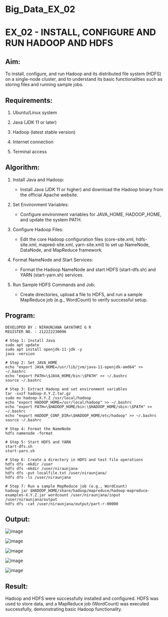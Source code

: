 # Big_Data_EX_02

# EX_02 - INSTALL, CONFIGURE AND RUN HADOOP AND HDFS

## Aim:

To install, configure, and run Hadoop and its distributed file system (HDFS) on a single-node cluster, and to understand its basic functionalities such as storing files and running sample jobs.

## Requirements:

1. Ubuntu/Linux system

2. Java (JDK 11 or later)

3. Hadoop (latest stable version)

4. Internet connection

5. Terminal access

## Algorithm:

1. Install Java and Hadoop:
   
   - Install Java (JDK 11 or higher) and download the Hadoop binary from the official Apache website.

2. Set Environment Variables:
   
   - Configure environment variables for JAVA_HOME, HADOOP_HOME, and update the system PATH.

3. Configure Hadoop Files:
   
   - Edit the core Hadoop configuration files (core-site.xml, hdfs-site.xml, mapred-site.xml, yarn-site.xml) to set up NameNode, DataNode, and MapReduce framework.

4. Format NameNode and Start Services:
   
   - Format the Hadoop NameNode and start HDFS (start-dfs.sh) and YARN (start-yarn.sh) services.

5. Run Sample HDFS Commands and Job:
   
   - Create directories, upload a file to HDFS, and run a sample MapReduce job (e.g., WordCount) to verify successful setup.

## Program:
```
DEVELOPED BY : NIRAUNJANA GAYATHRI G R
REGISTER NO. : 212222230096
```
```
# Step 1: Install Java
sudo apt update
sudo apt install openjdk-11-jdk -y
java -version

# Step 2: Set JAVA_HOME
echo "export JAVA_HOME=/usr/lib/jvm/java-11-openjdk-amd64" >> ~/.bashrc
echo "export PATH=\$JAVA_HOME/bin:\$PATH" >> ~/.bashrc
source ~/.bashrc

# Step 3: Extract Hadoop and set environment variables
tar -xvzf hadoop-X.Y.Z.tar.gz
sudo mv hadoop-X.Y.Z /usr/local/hadoop
echo "export HADOOP_HOME=/usr/local/hadoop" >> ~/.bashrc
echo "export PATH=\$HADOOP_HOME/bin:\$HADOOP_HOME/sbin:\$PATH" >> ~/.bashrc
echo "export HADOOP_CONF_DIR=\$HADOOP_HOME/etc/hadoop" >> ~/.bashrc
source ~/.bashrc

# Step 4: Format the NameNode
hdfs namenode -format

# Step 5: Start HDFS and YARN
start-dfs.sh
start-yarn.sh

# Step 6: Create a directory in HDFS and test file operations
hdfs dfs -mkdir /user
hdfs dfs -mkdir /user/niraunjana
hdfs dfs -put localfile.txt /user/niraunjana/
hdfs dfs -ls /user/niraunjana

# Step 7: Run a sample MapReduce job (e.g., WordCount)
hadoop jar $HADOOP_HOME/share/hadoop/mapreduce/hadoop-mapreduce-examples-X.Y.Z.jar wordcount /user/niraunjana/input /user/niraunjana/output
hdfs dfs -cat /user/niraunjana/output/part-r-00000
```

## Output:

![image](https://github.com/user-attachments/assets/b794618b-0630-4869-b36e-71650dff2265)


![image](https://github.com/user-attachments/assets/98227c79-3be3-4ce1-bef4-c814bf478ce4)


![image](https://github.com/user-attachments/assets/0fa4d331-8ef2-42c6-b3e3-bd21b9b29b7f)


![image](https://github.com/user-attachments/assets/0d18c833-7532-4bc7-94d7-2617f7530d17)


![image](https://github.com/user-attachments/assets/8e3d3b44-0a10-4a68-9c1e-aba2c2fc9f35)


## Result:

Hadoop and HDFS were successfully installed and configured. HDFS was used to store data, and a MapReduce job (WordCount) was executed successfully, demonstrating basic Hadoop functionality.
